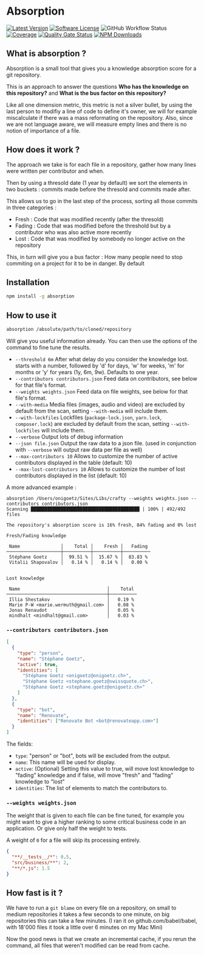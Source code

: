 # Absorption

[![Latest Version](https://img.shields.io/github/release/onigoetz/absorption.svg?style=flat-square)](https://github.com/onigoetz/absorption/releases)
[![Software License](https://img.shields.io/badge/license-MIT-brightgreen.svg?style=flat-square)](https://github.com/onigoetz/absorption/blob/master/LICENSE.md)
![GitHub Workflow Status](https://img.shields.io/github/actions/workflow/status/onigoetz/absorption/nodejs.yml?style=flat-square&logo=github)
[![Coverage](https://sonarcloud.io/api/project_badges/measure?project=onigoetz_absorption&metric=coverage)](https://sonarcloud.io/dashboard?id=onigoetz_absorption)
[![Quality Gate Status](https://sonarcloud.io/api/project_badges/measure?project=onigoetz_absorption&metric=alert_status)](https://sonarcloud.io/dashboard?id=onigoetz_absorption)
[![NPM Downloads](https://img.shields.io/npm/dw/absorption?style=flat-square&logo=npm)](https://www.npmjs.com/package/absorption)

## What is absorption ?

Absorption is a small tool that gives you a knowledge absorption score for a git repository.

This is an approach to answer the questions **Who has the knowledge on this repository?** and **What is the bus factor on this repository?**

Like all one dimension metric, this metric is not a silver bullet, by using the last person to modifiy a line of code to define it's owner, we will for example miscalculate if there was a mass reformating on the repository.
Also, since we are not language aware, we will measure empty lines and there is no notion of importance of a file.

## How does it work ?

The approach we take is for each file in a repository, gather how many lines were written per contributor and when.

Then by using a thresold date (1 year by default) we sort the elements in two buckets : commits made before the thresold and commits made after.

This allows us to go in the last step of the process, sorting all those commits in three categories :

- Fresh : Code that was modified recently (after the thresold)
- Fading : Code that was modified before the threshold but by a contributor who was also active more recently
- Lost : Code that was modified by somebody no longer active on the repository

This, in turn will give you a bus factor : How many people need to stop commiting on a project for it to be in danger.
By default

## Installation

```bash
npm install -g absorption
```

## How to use it

```bash
absorption /absolute/path/to/cloned/repository
```

Will give you useful information already.
You can then use the options of the command to fine tune the results.

- `--threshold 6m` After what delay do you consider the knowledge lost. starts with a number, followed by 'd' for days, 'w' for weeks, 'm' for months or 'y' for years (1y, 6m, 9w). Defaults to one year.
- `--contributors contributors.json` Feed data on contributors, see below for that file's format.
- `--weights weights.json` Feed data on file weights, see below for that file's format.
- `--with-media` Media files (images, audio and video) are excluded by default from the scan, setting `--with-media` will include them.
- `--with-lockfiles` Lockfiles (`package-lock.json`, `yarn.lock`, `composer.lock`) are excluded by default from the scan, setting `--with-lockfiles` will include them.
- `--verbose` Output lots of debug information
- `--json file.json` Output the raw data to a json file. (used in conjunction with `--verbose` will output raw data per file as well)
- `--max-contributors 10` Allows to customize the number of active contributors displayed in the table (default: 10)
- `--max-lost-contributors 10` Allows to customize the number of lost contributors displayed in the list (default: 10)


A more advanced example :

```
absorption /Users/onigoetz/Sites/Libs/crafty --weights weights.json --contributors contributors.json
Scanning ████████████████████████████████████████ | 100% | 492/492 files

The repository's absorption score is 16% fresh, 84% fading and 0% lost

Fresh/Fading knowledge

 Name               │    Total │    Fresh │   Fading 
────────────────────┼──────────┼──────────┼──────────
 Stéphane Goetz     │  99.51 % │  15.67 % │  83.83 % 
 Vitalii Shapovalov │   0.14 % │   0.14 % │   0.00 % 


Lost knowledge

 Name                                │    Total 
─────────────────────────────────────┼──────────
 Illia Shestakov                     │   0.19 % 
 Marie P-W <marie.wermuth@gmail.com> │   0.08 % 
 Jonas Renaudot                      │   0.05 % 
 mindhalt <mindhalt@gmail.com>       │   0.03 % 
```

### `--contributors contributors.json`

```json
[
  {
    "type": "person",
    "name": "Stéphane Goetz",
    "active": true,
    "identities": [
      "Stéphane Goetz <onigoetz@onigoetz.ch>",
      "Stéphane Goetz <stephane.goetz@swissquote.ch>",
      "Stéphane Goetz <stephane.goetz@onigoetz.ch>"
    ]
  },
  {
    "type": "bot",
    "name": "Renovate",
    "identities": ["Renovate Bot <bot@renovateapp.com>"]
  }
]
```

The fields:

- `type`: "person" or "bot", bots will be excluded from the output.
- `name`: This name will be used for display.
- `active`: (Optional) Setting this value to true, will move lost knowledge to "fading" knowledge and if false, will move "fresh" and "fading" knowledge to "lost"
- `identities`: The list of elements to match the contributors to.

### `--weights weights.json`

The weight that is given to each file can be fine tuned, for example you might want to give a higher ranking to some critical business code in an application. Or give only half the weight to tests.

A weight of `0` for a file will skip its processing entirely.

```json
{
  "**/__tests__/*": 0.5,
  "src/business/**": 2,
  "**/*.js": 1.5
}
```

## How fast is it ?

We have to run a `git blame` on every file on a repository, on small to medium repositories it takes a few seconds to one minute, on big repositories this can take a few minutes. (I ran it on github.com/babel/babel, with 18'000 files it took a little over 6 minutes on my Mac Mini)

Now the good news is that we create an incremental cache, if you rerun the command, all files that weren't modified can be read from cache.
